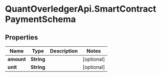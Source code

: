 # QuantOverledgerApi.SmartContractPaymentSchema

## Properties

Name | Type | Description | Notes
------------ | ------------- | ------------- | -------------
**amount** | **String** |  | [optional] 
**unit** | **String** |  | [optional] 


